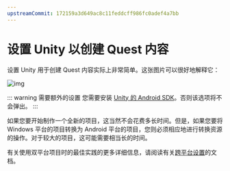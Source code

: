 ```yaml
---
upstreamCommit: 172159a3d649ac8c11feddcff986fc0adef4a7bb
---
```


# 设置 Unity 以创建 Quest 内容

设置 Unity 用于创建 Quest 内容实际上非常简单。这张图片可以很好地解释它：

![img](/creators.vrchat.com/images/cross-platform-setup-dfca62a-VRChat_QuestContent_QuickStart.png)

::: warning 需要额外的设置
您需要安装 [Unity 的 Android SDK](https://docs.unity3d.com/2019.4/Documentation/Manual/android-sdksetup.html)。否则该选项将不会弹出。
:::

如果您要开始制作一个全新的项目，这当然不会花费多长时间。但是，如果您要将 Windows 平台的项目转换为 Android 平台的项目，您则必须相应地进行转换资源的操作。对于较大的项目，这可能需要相当长的时间。

有关使用双平台项目时的最佳实践的更多详细信息，请阅读有关[跨平台设置](/creators.vrchat.com/platforms/android/cross-platform-setup.md)的文档。